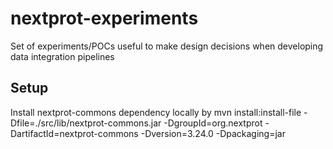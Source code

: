 # nextprot-experiments

Set of experiments/POCs useful to make design decisions when developing data integration pipelines

## Setup

Install nextprot-commons dependency locally by
mvn install:install-file    -Dfile=./src/lib/nextprot-commons.jar    -DgroupId=org.nextprot    -DartifactId=nextprot-commons    -Dversion=3.24.0    -Dpackaging=jar 


